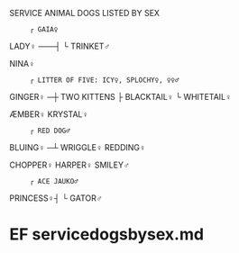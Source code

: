 SERVICE ANIMAL DOGS LISTED BY SEX

         ┌ GAIA♀
LADY♀ ───┤ 
         └ TRINKET♂

NINA♀

         ┌ LITTER OF FIVE: ICY♀, SPLOCHY♀, ♀♀♂
GINGER♀ ─┼ TWO KITTENS 
         ├ BLACKTAIL♀
         └ WHITETAIL♀

ÆMBER♀
KRYSTAL♀

         ┌ RED DOG♂
BLUING♀ ─┴ WRIGGLE♀
REDDING♀

CHOPPER♀
HARPER♀
SMILEY♂

         ┌ ACE JAUKO♂
PRINCESS♀┤ 
         └ GATOR♂

# EF servicedogsbysex.md
